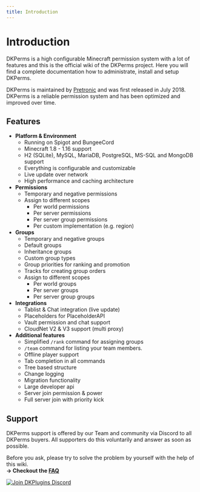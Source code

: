 ```yaml
---
title: Introduction
---
```


# Introduction

DKPerms is a high configurable Minecraft permission system with a lot of features and this is the official wiki of the DKPerms project.
Here you will find a complete documentation how to administrate, install and setup DKPerms.

DKPerms is maintained by [Pretronic](https://pretronic.net/) and was first released in July 2018.
DKPerms is a reliable permission system and has been optimized and improved over time.

## Features
* **Platform & Environment**
    * Running on Spigot and BungeeCord
    * Minecraft 1.8 - 1.16 support
    * H2 (SQLite), MySQL, MariaDB, PostgreSQL, MS-SQL and MongoDB support
    * Everything is configurable and customizable
    * Live update over network
    * High performance and caching architecture
* **Permissions**
    * Temporary and negative permissions
    * Assign to different scopes
        * Per world permissions
        * Per server permissions
        * Per server group permissions
        * Per custom implementation (e.g. region)
* **Groups**
    * Temporary and negative groups
    * Default groups
    * Inheritance groups
    * Custom group types
    * Group priorities for ranking and promotion
    * Tracks for creating group orders
    * Assign to different scopes
        * Per world groups
        * Per server groups
        * Per server group groups
* **Integrations**
    * Tablist & Chat integration (live update)
    * Placeholders for PlaceholderAPI
    * Vault permission and chat support
    * CloudNet V2 & V3 support (multi proxy)
* **Additional features**
    * Simplified ```/rank``` command for assigning groups
    * ```/team``` command for listing your team members.
    * Offline player support
    * Tab completion in all commands
    * Tree based structure
    * Change logging
    * Migration functionality
    * Large developer api
    * Server join permission & power
    * Full server join with priority kick 

## Support
DKPerms support is offered by our Team and community via Discord to all DKPerms buyers. All supporters do this voluntarily and answer as soon as possible.

Before you ask, please try to solve the problem by yourself with the help of this wiki.
<br/> **-> Checkout the [FAQ](frequently-asked-questions.md)**

[![Join DKPlugins Discord](https://discordapp.com/api/guilds/513441444959223809/embed.png?style=banner2)](https://discord.gg/ZR7HtTw)
